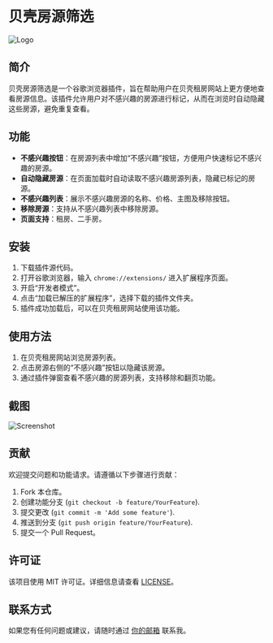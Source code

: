 # 贝壳房源筛选

![Logo](https://你的插件图标链接)

## 简介

贝壳房源筛选是一个谷歌浏览器插件，旨在帮助用户在贝壳租房网站上更方便地查看房源信息。该插件允许用户对不感兴趣的房源进行标记，从而在浏览时自动隐藏这些房源，避免重复查看。

## 功能

- **不感兴趣按钮**：在房源列表中增加“不感兴趣”按钮，方便用户快速标记不感兴趣的房源。
- **自动隐藏房源**：在页面加载时自动读取不感兴趣房源列表，隐藏已标记的房源。
- **不感兴趣列表**：展示不感兴趣房源的名称、价格、主图及移除按钮。
- **移除房源**：支持从不感兴趣列表中移除房源。
- **页面支持**：租房、二手房。

## 安装

1. 下载插件源代码。
2. 打开谷歌浏览器，输入 `chrome://extensions/` 进入扩展程序页面。
3. 开启“开发者模式”。
4. 点击“加载已解压的扩展程序”，选择下载的插件文件夹。
5. 插件成功加载后，可以在贝壳租房网站使用该功能。

## 使用方法

1. 在贝壳租房网站浏览房源列表。
2. 点击房源右侧的“不感兴趣”按钮以隐藏该房源。
3. 通过插件弹窗查看不感兴趣的房源列表，支持移除和翻页功能。

## 截图

![Screenshot](https://你的截图链接)

## 贡献

欢迎提交问题和功能请求。请遵循以下步骤进行贡献：

1. Fork 本仓库。
2. 创建功能分支 (`git checkout -b feature/YourFeature`).
3. 提交更改 (`git commit -m 'Add some feature'`).
4. 推送到分支 (`git push origin feature/YourFeature`).
5. 提交一个 Pull Request。

## 许可证

该项目使用 MIT 许可证。详细信息请查看 [LICENSE](LICENSE)。

## 联系方式

如果您有任何问题或建议，请随时通过 [你的邮箱](mailto:你的邮箱) 联系我。
